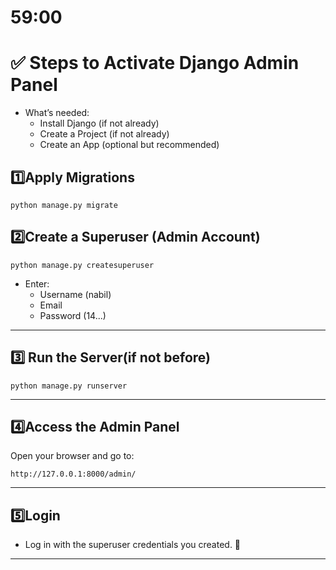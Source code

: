 # 59:00

# ✅ Steps to Activate Django Admin Panel
- What’s needed:
    - Install Django (if not already)
    - Create a Project (if not already)
    - Create an App (optional but recommended)

## 1️⃣Apply Migrations
```
python manage.py migrate
```

## 2️⃣Create a Superuser (Admin Account)
```
python manage.py createsuperuser
```
- Enter:
    - Username (nabil)
    - Email
    - Password (14...)

--------------------------------


## 3️⃣ Run the Server(if not before)
```
python manage.py runserver
```

-----------------------------------


## 4️⃣Access the Admin Panel
Open your browser and go to:
```
http://127.0.0.1:8000/admin/
```

----------------------------------

## 5️⃣Login
- Log in with the superuser credentials you created. 🎉


------------------------
